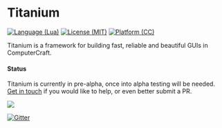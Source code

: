 Titanium
==

[![Language (Lua)](https://img.shields.io/badge/powered_by-Lua-blue.svg?style=flat-square)](https://lua.org)
[![License (MIT)](https://img.shields.io/badge/license-MIT-blue.svg?style=flat-square)](http://opensource.org/licenses/MIT)
[![Platform (CC)](https://img.shields.io/badge/platform-ComputerCraft-blue.svg?style=flat-square)](http://computercraft.info)

Titanium is a framework for building fast, reliable and beautiful GUIs in ComputerCraft.

#### Status
Titanium is currently in pre-alpha, once into alpha testing will be needed. [Get in touch](mailto:harryfelton12@gmail.com) if you would like to help, or even better submit a PR.

![](http://puu.sh/rd2ty/c8cc92aa93.gif)

[![Gitter](https://badges.gitter.im/hbomb79/Titanium.svg)](https://gitter.im/hbomb79/Titanium?utm_source=badge&utm_medium=badge&utm_campaign=pr-badge)

